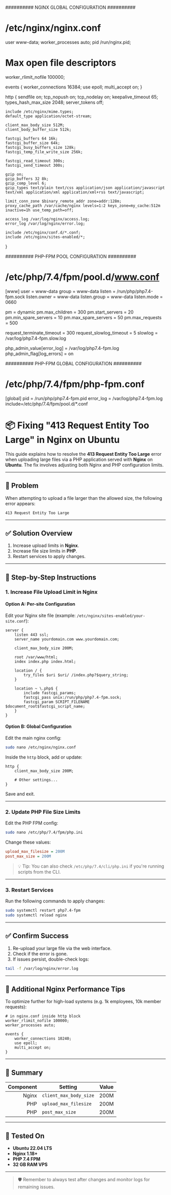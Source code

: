 ########## NGINX GLOBAL CONFIGURATION ##########
# /etc/nginx/nginx.conf

user www-data;
worker_processes auto;
pid /run/nginx.pid;

# Max open file descriptors
worker_rlimit_nofile 100000;

events {
    worker_connections 16384;
    use epoll;
    multi_accept on;
}

http {
    sendfile on;
    tcp_nopush on;
    tcp_nodelay on;
    keepalive_timeout 65;
    types_hash_max_size 2048;
    server_tokens off;

    include /etc/nginx/mime.types;
    default_type application/octet-stream;

    client_max_body_size 512M;
    client_body_buffer_size 512k;

    fastcgi_buffers 64 16k;
    fastcgi_buffer_size 64k;
    fastcgi_busy_buffers_size 128k;
    fastcgi_temp_file_write_size 256k;

    fastcgi_read_timeout 300s;
    fastcgi_send_timeout 300s;

    gzip on;
    gzip_buffers 32 8k;
    gzip_comp_level 6;
    gzip_types text/plain text/css application/json application/javascript text/xml application/xml application/xml+rss text/javascript;

    limit_conn_zone $binary_remote_addr zone=addr:128m;
    proxy_cache_path /var/cache/nginx levels=1:2 keys_zone=my_cache:512m inactive=1h use_temp_path=off;

    access_log /var/log/nginx/access.log;
    error_log /var/log/nginx/error.log;

    include /etc/nginx/conf.d/*.conf;
    include /etc/nginx/sites-enabled/*;
}


########## PHP-FPM POOL CONFIGURATION ##########
# /etc/php/7.4/fpm/pool.d/www.conf

[www]
user = www-data
group = www-data
listen = /run/php/php7.4-fpm.sock
listen.owner = www-data
listen.group = www-data
listen.mode = 0660

pm = dynamic
pm.max_children = 300
pm.start_servers = 20
pm.min_spare_servers = 10
pm.max_spare_servers = 50
pm.max_requests = 500

request_terminate_timeout = 300
request_slowlog_timeout = 5
slowlog = /var/log/php7.4-fpm.slow.log

php_admin_value[error_log] = /var/log/php7.4-fpm.log
php_admin_flag[log_errors] = on


########## PHP-FPM GLOBAL CONFIGURATION ##########
# /etc/php/7.4/fpm/php-fpm.conf

[global]
pid = /run/php/php7.4-fpm.pid
error_log = /var/log/php7.4-fpm.log
include=/etc/php/7.4/fpm/pool.d/*.conf

# 📦 Fixing "413 Request Entity Too Large" in Nginx on Ubuntu

This guide explains how to resolve the **413 Request Entity Too Large** error when uploading large files via a PHP application served with **Nginx** on **Ubuntu**. The fix involves adjusting both Nginx and PHP configuration limits.

---

## 🚨 Problem

When attempting to upload a file larger than the allowed size, the following error appears:

```
413 Request Entity Too Large
```

---

## ✅ Solution Overview

1. Increase upload limits in **Nginx**.
2. Increase file size limits in **PHP**.
3. Restart services to apply changes.

---

## 🔧 Step-by-Step Instructions

### 1. Increase File Upload Limit in Nginx

#### Option A: Per-site Configuration

Edit your Nginx site file (example: `/etc/nginx/sites-enabled/your-site.conf`):

```nginx
server {
    listen 443 ssl;
    server_name yourdomain.com www.yourdomain.com;

    client_max_body_size 200M;

    root /var/www/html;
    index index.php index.html;

    location / {
        try_files $uri $uri/ /index.php?$query_string;
    }

    location ~ \.php$ {
        include fastcgi_params;
        fastcgi_pass unix:/run/php/php7.4-fpm.sock;
        fastcgi_param SCRIPT_FILENAME $document_root$fastcgi_script_name;
    }
}
```

#### Option B: Global Configuration

Edit the main nginx config:

```bash
sudo nano /etc/nginx/nginx.conf
```

Inside the `http` block, add or update:

```nginx
http {
    client_max_body_size 200M;

    # Other settings...
}
```

Save and exit.

---

### 2. Update PHP File Size Limits

Edit the PHP FPM config:

```bash
sudo nano /etc/php/7.4/fpm/php.ini
```

Change these values:

```ini
upload_max_filesize = 200M
post_max_size = 200M
```

> 💡 Tip: You can also check `/etc/php/7.4/cli/php.ini` if you're running scripts from the CLI.

---

### 3. Restart Services

Run the following commands to apply changes:

```bash
sudo systemctl restart php7.4-fpm
sudo systemctl reload nginx
```

---

## ✅ Confirm Success

1. Re-upload your large file via the web interface.
2. Check if the error is gone.
3. If issues persist, double-check logs:

```bash
tail -f /var/log/nginx/error.log
```

---

## 📌 Additional Nginx Performance Tips

To optimize further for high-load systems (e.g. 1k employees, 10k member requests):

```nginx
# in nginx.conf inside http block
worker_rlimit_nofile 100000;
worker_processes auto;

events {
    worker_connections 10240;
    use epoll;
    multi_accept on;
}
```

---

## 📂 Summary

| Component | Setting                | Value |
| --------: | ---------------------- | ----- |
|     Nginx | `client_max_body_size` | 200M  |
|       PHP | `upload_max_filesize`  | 200M  |
|       PHP | `post_max_size`        | 200M  |

---

## 🔪 Tested On

* **Ubuntu 22.04 LTS**
* **Nginx 1.18+**
* **PHP 7.4 FPM**
* **32 GB RAM VPS**

---

> 🛡️ Remember to always test after changes and monitor logs for remaining issues.

